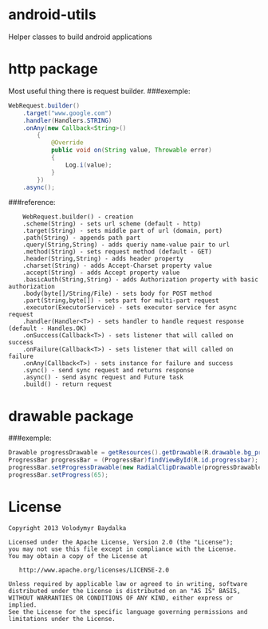 android-utils
=============

Helper classes to build android applications

http package
=============
Most useful thing there is request builder.
###exemple: 
```java
WebRequest.builder()
	.target("www.google.com")
	.handler(Handlers.STRING)
	.onAny(new Callback<String>()
		{ 
			@Override
			public void on(String value, Throwable error)
			{
				Log.i(value);
			}
		})
	.async();
```
###reference:
```
	WebRequest.builder() - creation
	.scheme(String) - sets url scheme (default - http)
	.target(String) - sets middle part of url (domain, port)
	.path(String) - appends path part
	.query(String,String) - adds queriy name-value pair to url
	.method(String) - sets request method (default - GET)
	.header(String,String) - adds header property
	.charset(String) - adds Accept-Charset property value
	.accept(String) - adds Accept property value
	.basicAuth(String,String) - adds Authorization property with basic authorization
	.body(byte[]/String/File) - sets body for POST method
	.part(String,byte[]) - sets part for multi-part request
	.executor(ExecutorService) - sets executor service for async request
	.handler(Handler<T>) - sets handler to handle request response (default - Handles.OK)
	.onSuccess(Callback<T>) - sets listener that will called on success 
	.onFailure(Callback<T>) - sets listener that will called on failure 
	.onAny(Callback<T>) - sets instance for failure and success
	.sync() - send sync request and returns response
	.async() - send async request and Future task
	.build() - return request 
```

drawable package
=============
###exemple: 
```java
Drawable progressDrawable = getResources().getDrawable(R.drawable.bg_progress);
ProgressBar progressBar = (ProgressBar)findViewById(R.id.progressbar);
progressBar.setProgressDrawable(new RadialClipDrawable(progressDrawable));
progressBar.setProgress(65);
```

License
=======

    Copyright 2013 Volodymyr Baydalka

    Licensed under the Apache License, Version 2.0 (the "License");
    you may not use this file except in compliance with the License.
    You may obtain a copy of the License at

       http://www.apache.org/licenses/LICENSE-2.0

    Unless required by applicable law or agreed to in writing, software
    distributed under the License is distributed on an "AS IS" BASIS,
    WITHOUT WARRANTIES OR CONDITIONS OF ANY KIND, either express or implied.
    See the License for the specific language governing permissions and
    limitations under the License.